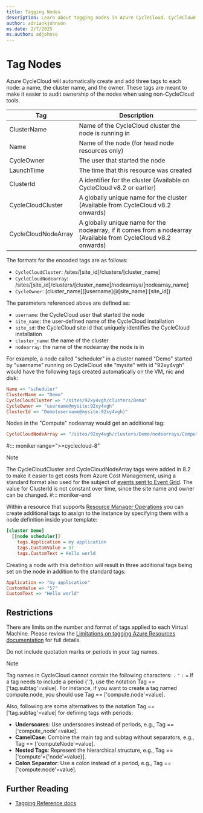```yaml
---
title: Tagging Nodes
description: Learn about tagging nodes in Azure CycleCloud. CycleCloud automatically adds Azure tags to resources created from nodes.
author: adriankjohnson
ms.date: 2/7/2025
ms.author: adjohnso
---
```


# Tag Nodes

Azure CycleCloud will automatically create and add three tags to each node: a name, the cluster name, and the owner. These tags are meant to make it easier to audit ownership of the nodes when using non-CycleCloud tools.

| Tag                  | Description                                                                            |
| -------------------- | -------------------------------------------------------------------------------------- |
| ClusterName          | Name of the CycleCloud cluster the node is running in                                  |
| Name                 | Name of the node (for head node resources only)                                        |
| CycleOwner           | The user that started the node                                                         |
| LaunchTime           | The time that this resource was created                                                |
| ClusterId            | A identifier for the cluster (Available on CycleCloud v8.2 or earlier)                                    |
| CycleCloudCluster    | A globally unique name for the cluster (Available from CycleCloud v8.2 onwards)        |
| CycleCloudNodeArray  | A globally unique name for the nodearray, if it comes from a nodearray (Available from CycleCloud v8.2 onwards)     |

The formats for the encoded tags are as follows:
- `CycleCloudCluster`: /sites/[site_id]/clusters/[cluster_name]
- `CycleCloudNodearray`: /sites/[site_id]/clusters/[cluster_name]/nodearrays/[nodearray_name]
- `CycleOwner`: [cluster_name]\([username]@[site_name]:[site_id]\)

The parameters referenced above are defined as:
- `username`: the CycleCloud user that started the node
- `site_name`: the user-defined name of the CycleCloud installation
- `site_id`: the CycleCloud site id that uniquely identifies the CycleCloud installation
- `cluster_name`: the name of the cluster
- `nodearray`: the name of the nodearray the node is in

For example, a node called "scheduler" in a cluster named "Demo" started by "username" running on CycleCloud site "mysite" with id "92xy4vgh" would have the following tags created automatically on the VM, nic and disk:

``` ini
Name => "scheduler"
ClusterName => "Demo"
CycleCloudCluster => "/sites/92xy4vgh/clusters/Demo"
CycleOwner => "username@mysite:92xy4vgh"
ClusterId => "Demo(username@mysite:92xy4vgh)"
```

Nodes in the "Compute" nodearray would get an additional tag:
``` ini
CycleCloudNodeArray => "/sites/92xy4vgh/clusters/Demo/nodearrays/Compute"
```

#::: moniker range=">=cyclecloud-8"
> [!NOTE]
> The CycleCloudCluster and CycleCloudNodeArray tags were added in 8.2 to make it easier to get costs from Azure Cost Management, using a standard format also used for 
> the subject of [events sent to Event Grid](~/articles/cyclecloud/events.md#subject). The value for ClusterId is not constant over time, since the site name and owner can be changed.
#::: moniker-end


Within a resource that supports [Resource Manager Operations](/azure/azure-resource-manager/resource-group-using-tags) you can create additional tags to assign to the instance by specifying them with a node definition inside your template:

``` ini
[cluster Demo]
  [[node scheduler]]
    tags.Application = my application
    tags.CustomValue = 57
    tags.CustomText = Hello world
```

Creating a node with this definition will result in three additional tags being set on the node in addition to the standard tags:

``` ini
Application => "my application"
CustomValue => "57"
CustomText => "Hello world"
```

## Restrictions

There are limits on the number and format of tags applied to each Virtual Machine. Please review the [Limitations on tagging Azure Resources documentation](/azure/azure-resource-manager/management/tag-resources#limitations) for full details.

Do not include quotation marks or periods in your tag names.

> [!NOTE]
> Tag names in CycleCloud cannot contain the following characters: `.` `"` `:` `=`
> If a tag needs to include a period ('.'), use the notation Tag == ['tag.subtag'=value]. For instance, if you want to create a tag named compute.node, you should use Tag == ['compute.node'=value].
> 
> Also, following are some alternatives to the notation Tag == ['tag.subtag'=value] for defining tags with periods:
> - **Underscores**: Use underscores instead of periods, e.g., Tag == ['compute_node'=value].
> - **CamelCase**: Combine the main tag and subtag without separators, e.g., Tag == ['computeNode'=value].
> - **Nested Tags**: Represent the hierarchical structure, e.g., Tag == ['compute'={'node'=value}].
> - **Colon Separator**: Use a colon instead of a period, e.g., Tag == ['compute:node'=value].


## Further Reading

* [Tagging Reference docs](~/articles/cyclecloud/cluster-references/node-nodearray-reference.md#tags)
